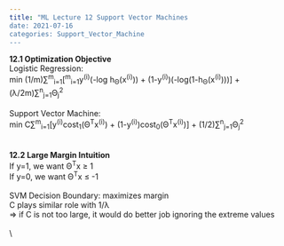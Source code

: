 ```yaml
---
title: "ML Lecture 12 Support Vector Machines
date: 2021-07-16
categories: Support_Vector_Machine
---
```

**12.1 Optimization Objective**\
Logistic Regression:\
min (1/m)∑<sup>m</sup><sub>i=1</sub>[<sup>m</sup><sub>i=1</sub>y<sup>(i)</sup>(-log h<sub>Θ</sub>(x<sup>(i)</sup>)) + (1-y<sup>(i)</sup>)(-log(1-h<sub>Θ</sub>(x<sup>(i)</sup>)))] + (λ/2m)∑<sup>n</sup><sub>j=1</sub>Θ<sub>j</sub><sup>2</sup>\
\
Support Vector Machine:\
min C∑<sup>m</sup><sub>i=1</sub>[y<sup>(i)</sup>cost<sub>1</sub>(Θ<sup>T</sup>x<sup>(i)</sup>) + (1-y<sup>(i)</sup>)cost<sub>0</sub>(Θ<sup>T</sup>x<sup>(i)</sup>)] + (1/2)∑<sup>n</sup><sub>j=1</sub>Θ<sub>j</sub><sup>2</sup>\
\
\
**12.2 Large Margin Intuition**\
If y=1, we want Θ<sup>T</sup>x ≥ 1\
If y=0, we want Θ<sup>T</sup>x ≤ -1\
\
SVM Decision Boundary: maximizes margin\
C plays similar role with 1/λ\
=> if C is not too large, it would do better job ignoring the extreme values\
\
\

